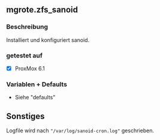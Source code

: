 ## mgrote.zfs_sanoid

### Beschreibung
Installiert und konfiguriert sanoid.

### getestet auf
- [x] ProxMox 6.1

### Variablen + Defaults
- Siehe "defaults"

## Sonstiges
Logfile wird nach ``"/var/log/sanoid-cron.log"`` geschrieben.
